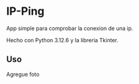 # IP-Ping

App simple para comprobar la conexion de una ip.

Hecho con Python 3.12.6 y la libreria Tkinter.

## Uso

Agregue foto